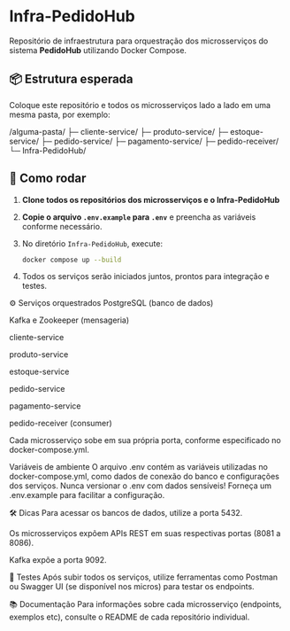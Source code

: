 # Infra-PedidoHub

Repositório de infraestrutura para orquestração dos microsserviços do sistema **PedidoHub** utilizando Docker Compose.

## 📦 Estrutura esperada

Coloque este repositório e todos os microsserviços lado a lado em uma mesma pasta, por exemplo:

/alguma-pasta/
├─ cliente-service/
├─ produto-service/
├─ estoque-service/
├─ pedido-service/
├─ pagamento-service/
├─ pedido-receiver/
└─ Infra-PedidoHub/


## 🚀 Como rodar

1. **Clone todos os repositórios dos microsserviços e o Infra-PedidoHub**
2. **Copie o arquivo `.env.example` para `.env`** e preencha as variáveis conforme necessário.
3. No diretório `Infra-PedidoHub`, execute:

   ```bash
   docker compose up --build

4. Todos os serviços serão iniciados juntos, prontos para integração e testes.

⚙️ Serviços orquestrados
PostgreSQL (banco de dados)

Kafka e Zookeeper (mensageria)

cliente-service

produto-service

estoque-service

pedido-service

pagamento-service

pedido-receiver (consumer)

Cada microsserviço sobe em sua própria porta, conforme especificado no docker-compose.yml.

 Variáveis de ambiente
O arquivo .env contém as variáveis utilizadas no docker-compose.yml, como dados de conexão do banco e configurações dos serviços.
Nunca versionar o .env com dados sensíveis!
Forneça um .env.example para facilitar a configuração.

🛠️ Dicas
Para acessar os bancos de dados, utilize a porta 5432.

Os microsserviços expõem APIs REST em suas respectivas portas (8081 a 8086).

Kafka expõe a porta 9092.

🧪 Testes
Após subir todos os serviços, utilize ferramentas como Postman ou Swagger UI (se disponível nos micros) para testar os endpoints.

📚 Documentação
Para informações sobre cada microsserviço (endpoints, exemplos etc), consulte o README de cada repositório individual.
